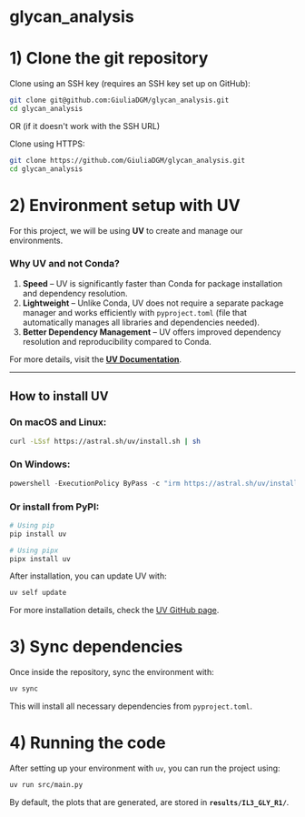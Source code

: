 # glycan_analysis

# 1) **Clone the git repository**

Clone using an SSH key (requires an SSH key set up on GitHub):
```sh
git clone git@github.com:GiuliaDGM/glycan_analysis.git
cd glycan_analysis
```

OR (if it doesn't work with the SSH URL)

Clone using HTTPS:
```sh
git clone https://github.com/GiuliaDGM/glycan_analysis.git
cd glycan_analysis
```

# 2) Environment setup with UV

For this project, we will be using **UV** to create and manage our environments.

### Why UV and not Conda?
1. **Speed** – UV is significantly faster than Conda for package installation and dependency resolution.
2. **Lightweight** – Unlike Conda, UV does not require a separate package manager and works efficiently with `pyproject.toml` (file that automatically manages all libraries and dependencies needed).
3. **Better Dependency Management** – UV offers improved dependency resolution and reproducibility compared to Conda.

For more details, visit the **[UV Documentation](https://astral.sh/uv/)**.

---

## How to install UV

### **On macOS and Linux:**
```sh
curl -LSsf https://astral.sh/uv/install.sh | sh
```

### **On Windows:**
```powershell
powershell -ExecutionPolicy ByPass -c "irm https://astral.sh/uv/install.ps1 | iex"
```

### **Or install from PyPI:**
```sh
# Using pip
pip install uv

# Using pipx
pipx install uv
```

After installation, you can update UV with:
```sh
uv self update
```

For more installation details, check the [UV GitHub page](https://github.com/astral-sh/uv).

# 3) **Sync dependencies**

Once inside the repository, sync the environment with:
```sh
uv sync
```

This will install all necessary dependencies from `pyproject.toml`.



# 4) **Running the code**

After setting up your environment with `uv`, you can run the project using:

```sh
uv run src/main.py
```

By default, the plots that are generated, are stored in **`results/IL3_GLY_R1/`**.
